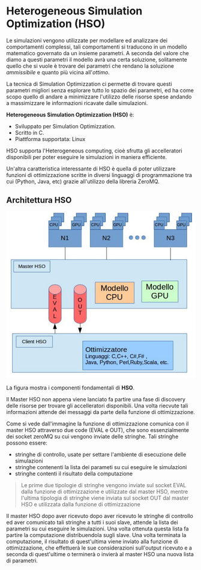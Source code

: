 # Heterogeneous Simulation Optimization (HSO)

Le simulazioni vengono utilizzate per modellare ed analizzare dei comportamenti complessi, tali comportamenti si traducono in un modello matematico governato da un insieme parametri.
A seconda del valore che diamo a questi parametri il modello avrà una certa soluzione, solitamente quello che si vuole è trovare dei parametri che rendano la soluzione _ammissibile_ e quanto più vicina all'_ottimo_.

La tecnica di Simulation Optimizzation ci permette di trovare questi parametri migliori senza esplorare tutto lo spazio dei parametri, ed ha come scopo quello di andare a minimizzare l'utilizzo delle risorse spese andando a massimizzare le informazioni ricavate dalle simulazioni.

**Heterogeneous Simulation Optimizzation (HSO)** è:

* Sviluppato per Simulation Optimizzation.
* Scritto in C.
* Piattforma supportata: Linux

HSO supporta l'Heterogeneous computing, cioè sfrutta gli accelleratori disponibili per poter eseguire le simulazioni in maniera efficiente.

Un'altra caratteristica interessante di HSO è quella di poter utilizzare funzioni di ottimizzazione scritte in diversi linguaggi di programmazione tra cui (Python, Java, etc) grazie all'utilizzo della libreria ZeroMQ. 

## Architettura HSO

![Architettura HSO](./assets/architettura.jpg)

La figura mostra i componenti fondamentali di **HSO**.


Il Master HSO non appena viene lanciato fa partire una fase di discovery delle risorse per trovare gli accelleratori disponibili. Una volta riecvute tali informazioni attende dei messaggi da parte della funzione di ottimizzazione.


Come si vede dall'immagine la funzione di ottimizzazione comunica con il master HSO attraverso due code (EVAL e OUT), che sono essenzialmente dei socket zeroMQ su cui vengono inviate delle stringhe. Tali stringhe possono essere:

* stringhe di controllo, usate per settare l'ambiente di esecuzione delle simulazioni 
* stringhe contenenti la lista dei parameti su cui eseguire le simulazioni
* stringhe contenti il risultato della computazione

>Le prime due tipologie di stringhe vengono inviate sul socket EVAL dalla funzione di ottimizzazione e utilizzate dal master HSO, mentre l'ultima tipologia di stringhe viene inviata sul socket OUT dal master HSO e utilizzata dalla funzione di ottimizzazione

Il master HSO dopo aver ricevuto dopo aver ricevuto le stringhe di controllo ed aver comunicato tali stringhe a tutti i suoi slave, attende la lista dei parametri su cui eseguire le simulazioni. Una volta ottenuta questa lista fa partire la computazione distribuendola sugli slave. Una volta terminata la computazione, il risultato di quest'ultima viene inviato alla funzione di ottimizzazione, che effettuerà le sue considerazioni sull'output ricevuto e a seconda di quest'ultime o terminerà o invierà al master HSO una nuova lista di parametri. 
